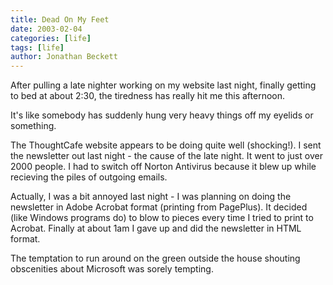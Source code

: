 ```yaml
---
title: Dead On My Feet
date: 2003-02-04
categories: [life]
tags: [life]
author: Jonathan Beckett
---
```


After pulling a late nighter working on my website last night, finally getting to bed at about 2:30, the tiredness has really hit me this afternoon.

It's like somebody has suddenly hung very heavy things off my eyelids or something.

The ThoughtCafe website appears to be doing quite well (shocking!). I sent the newsletter out last night - the cause of the late night. It went to just over 2000 people. I had to switch off Norton Antivirus because it blew up while recieving the piles of outgoing emails.

Actually, I was a bit annoyed last night - I was planning on doing the newsletter in Adobe Acrobat format (printing from PagePlus). It decided (like Windows programs do) to blow to pieces every time I tried to print to Acrobat. Finally at about 1am I gave up and did the newsletter in HTML format.

The temptation to run around on the green outside the house shouting obscenities about Microsoft was sorely tempting.